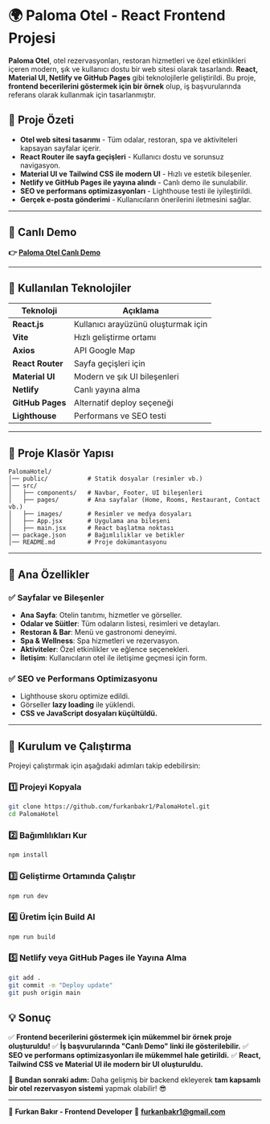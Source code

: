 # 🌍 Paloma Otel - React Frontend Projesi

**Paloma Otel**, otel rezervasyonları, restoran hizmetleri ve özel etkinlikleri içeren modern, şık ve kullanıcı dostu bir web sitesi olarak tasarlandı. **React, Material UI, Netlify ve GitHub Pages** gibi teknolojilerle geliştirildi. Bu proje, **frontend becerilerini göstermek için  bir örnek** olup, iş başvurularında referans olarak kullanmak için tasarlanmıştır.

## 🚀 Proje Özeti

- **Otel web sitesi tasarımı** - Tüm odalar, restoran, spa ve aktiviteleri kapsayan sayfalar içerir.
- **React Router ile sayfa geçişleri** - Kullanıcı dostu ve sorunsuz navigasyon.
- **Material UI ve Tailwind CSS ile modern UI** - Hızlı ve estetik bileşenler.
- **Netlify ve GitHub Pages ile yayına alındı** - Canlı demo ile sunulabilir.
- **SEO ve performans optimizasyonları** - Lighthouse testi ile iyileştirildi.
- **Gerçek e-posta gönderimi** - Kullanıcıların önerilerini iletmesini sağlar.

---

## 🔗 **Canlı Demo**
**👉 [Paloma Otel Canlı Demo](https://palomahotel.netlify.app/)**

---

## 📌 **Kullanılan Teknolojiler**

| Teknoloji | Açıklama |
|-----------|----------|
| **React.js** | Kullanıcı arayüzünü oluşturmak için |
| **Vite** | Hızlı geliştirme ortamı |
| **Axios** | API Google Map |
| **React Router** | Sayfa geçişleri için |
| **Material UI** | Modern ve şık UI bileşenleri |
| **Netlify** | Canlı yayına alma |
| **GitHub Pages** | Alternatif deploy seçeneği |
| **Lighthouse** | Performans ve SEO testi |

---

## 📁 **Proje Klasör Yapısı**

```
PalomaHotel/
│── public/           # Statik dosyalar (resimler vb.)
│── src/
│   ├── components/   # Navbar, Footer, UI bileşenleri
│   ├── pages/        # Ana sayfalar (Home, Rooms, Restaurant, Contact vb.)
│   ├── images/       # Resimler ve medya dosyaları
│   ├── App.jsx       # Uygulama ana bileşeni
│   ├── main.jsx      # React başlatma noktası
│── package.json      # Bağımlılıklar ve betikler
│── README.md         # Proje dokümantasyonu
```

---

## 🎨 **Ana Özellikler**

### ✅ **Sayfalar ve Bileşenler**
- **Ana Sayfa**: Otelin tanıtımı, hizmetler ve görseller.
- **Odalar ve Süitler**: Tüm odaların listesi, resimleri ve detayları.
- **Restoran & Bar**: Menü ve gastronomi deneyimi.
- **Spa & Wellness**: Spa hizmetleri ve rezervasyon.
- **Aktiviteler**: Özel etkinlikler ve eğlence seçenekleri.
- **İletişim**: Kullanıcıların otel ile iletişime geçmesi için form.

### ✅ **SEO ve Performans Optimizasyonu**
- Lighthouse skoru optimize edildi.
- Görseller **lazy loading** ile yüklendi.
- **CSS ve JavaScript dosyaları küçültüldü.**

---

## 🔧 **Kurulum ve Çalıştırma**

Projeyi çalıştırmak için aşağıdaki adımları takip edebilirsin:

### **1️⃣ Projeyi Kopyala**
```sh
git clone https://github.com/furkanbakr1/PalomaHotel.git
cd PalomaHotel
```

### **2️⃣ Bağımlılıkları Kur**
```sh
npm install
```

### **3️⃣ Geliştirme Ortamında Çalıştır**
```sh
npm run dev
```

### **4️⃣ Üretim İçin Build Al**
```sh
npm run build
```

### **5️⃣ Netlify veya GitHub Pages ile Yayına Alma**
```sh
git add .
git commit -m "Deploy update"
git push origin main
```


## 💡 **Sonuç**

✅ **Frontend becerilerini göstermek için mükemmel bir örnek proje oluşturuldu!**
✅ **İş başvurularında "Canlı Demo" linki ile gösterilebilir.**
✅ **SEO ve performans optimizasyonları ile mükemmel hale getirildi.**
✅ **React, Tailwind CSS ve Material UI ile modern bir UI oluşturuldu.**

🎯 **Bundan sonraki adım:** Daha gelişmiş bir backend ekleyerek **tam kapsamlı bir otel rezervasyon sistemi** yapmak olabilir! 😎

---

📌 **Furkan Bakır - Frontend Developer**
📩 **furkanbakr1@gmail.com**